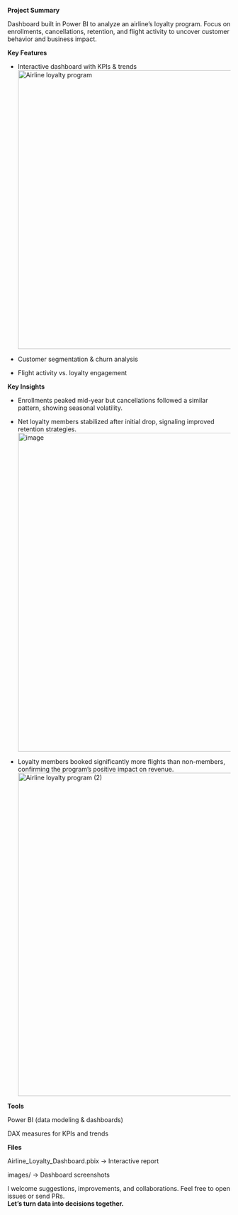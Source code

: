 **Project Summary**

Dashboard built in Power BI to analyze an airline’s loyalty program. Focus on enrollments, cancellations, retention, and flight activity to uncover customer behavior and business impact.

**Key Features**

- Interactive dashboard with KPIs & trends
  <img width="1147" height="629" alt="Airline loyalty program" src="https://github.com/user-attachments/assets/e01b85a4-8d67-4ee9-b2a6-588c21bd4664" />


- Customer segmentation & churn analysis

- Flight activity vs. loyalty engagement 

**Key Insights**

- Enrollments peaked mid-year but cancellations followed a similar pattern, showing seasonal volatility.

- Net loyalty members stabilized after initial drop, signaling improved retention strategies.
  <img width="1281" height="719" alt="image" src="https://github.com/user-attachments/assets/88716e76-93bd-4135-be7d-49b8b0d6608f" />

- Loyalty members booked significantly more flights than non-members, confirming the program’s positive impact on revenue.
  <img width="1276" height="729" alt="Airline loyalty program (2)" src="https://github.com/user-attachments/assets/59328e7a-1bad-4e85-98a4-407331c1f618" />
  
**Tools**

Power BI (data modeling & dashboards)

DAX measures for KPIs and trends

**Files**

Airline_Loyalty_Dashboard.pbix → Interactive report

images/ → Dashboard screenshots


I welcome suggestions, improvements, and collaborations. Feel free to open issues or send PRs.  
**Let’s turn data into decisions together.**
